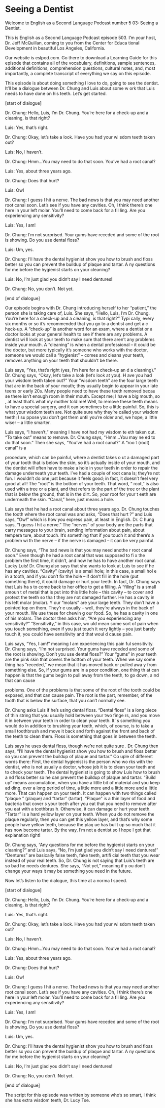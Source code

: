 # Seeing a Dentist

Welcome to English as a Second Language Podcast number 5 03: Seeing a Dentist.

This is English as a Second Language Podcast episode 503.  I’m your host, Dr. Jeff McQuillan, coming to you from the Center for Educa tional Development in beautiful Los Angeles, California.

Our website is eslpod.com.  Go there to download a Learning Guide for this episode that contains all of the vocabulary, definitions, sample sentences, additional definitions, comprehension questions, cultural  notes, and, most importantly, a complete transcript of everything we say on  this episode.

This episode is about doing something I love to do, going to see the dentist.  It’ll be a dialogue between Dr. Chung and Luis about some w ork that Luis needs to have done on his teeth.  Let’s get started.

[start of dialogue]

Dr. Chung:  Hello, Luis, I’m Dr. Chung.  You’re here  for a check-up and a cleaning, is that right?

Luis:  Yes, that’s right.

Dr. Chung:  Okay, let’s take a look.  Have you had your wi sdom teeth taken out?

Luis:  No, I haven’t.

Dr. Chung:  Hmm…You may need to do that soon.  You’ve had a root canal?

Luis:  Yes, about three years ago.

Dr. Chung:  Does that hurt?

Luis:  Ow!

Dr. Chung:  I guess I hit a nerve.  The bad news is that  you may need another root canal soon.  Let’s see if you have any cavities.  Oh, I think there’s one here in your left molar.  You’ll need to come back for a fil ling.  Are you experiencing any sensitivity?

 Luis:  Yes, I am!

Dr. Chung:  I’m not surprised.  Your gums have receded and some of the root is showing.  Do you use dental floss?

Luis:  Um, yes.

Dr. Chung:  I’ll have the dental hygienist show you how  to brush and floss better so you can prevent the buildup of plaque and tartar.  A ny questions for me before the hygienist starts on your cleaning?

Luis:  No, I’m just glad you didn’t say I need dentures!

Dr. Chung:  No, you don’t.  Not yet.

[end of dialogue]

Our episode begins with Dr. Chung introducing herself to her “patient,” the person she is taking care of, Luis.  She says, “Hello, Luis,  I’m Dr. Chung.  You’re here for a check-up and a cleaning, is that right?”  Typi cally, every six months or so it’s recommended that you go to a dentist and get a c heck-up.  A “check-up” is another word for an exam,  where a dentist or a doctor  looks at your general health to see if there are any problems.  A dentist wi ll look at your teeth to make sure that there aren’t any problems inside your mouth.  A “cleaning” is when a dental professional – it could be the doctor, but more typically it’s someone who works with the doctor, someone we would call a “hygienist”  – comes and cleans your teeth, removes anything on your teeth that shouldn’t  be there.

Luis says, “Yes, that’s right (yes, I’m here for a check-up an d a cleaning).”  Dr. Chung says, “Okay, let’s take a look (let’s look at you).  H ave you had your wisdom teeth taken out?”  Your “wisdom teeth” are the four large teeth that are in the back of your mouth; they usually begin to appear in your late teens or early 20s.  Many people need to have these teeth removed becau se there isn’t enough room in their mouth.  Except me; I have a big mouth, so , at least that’s what my mother told me!  Well, to remove these teeth means to  have a special surgery, and it can sometimes be a little painful.  So, this is what your wisdom teeth are. Not quite sure why they’re called your wisdom teeth; I su ppose you don’t get them until you’re older and, we hope, a little wiser  – a little smarter.

Luis says, “I haven’t,” meaning I have not had my wisdom te eth taken out.  “To take out” means to remove.  Dr. Chung says, “Hmm…You may ne ed to do that soon.”  Then she says, “You’ve had a root canal?”  A “roo t (root) canal” is a

 procedure, which can be painful, where a dentist takes o ut a damaged part of your tooth that is below the skin, so it’s actually inside of your mouth, and the dentist will often have to make a hole in your teeth in order to repair the damage underneath your teeth.  I’ve had a couple of root cana ls; they’re not fun.  I wouldn’t do one just because it feels good; in fact, it doesn’t feel very good at all! The “root” is the bottom of your teeth.  That word, “ root,” is also used with a tree or a plant, and that refers to the part of the tree  or the plant that is below the ground, that is in the dirt.  So, your root for your t eeth are underneath the skin. “Canal,” here, just means a hole.

Luis says that he had a root canal about three years ago.  Dr. Chung touches the tooth where the root canal was and asks, “Does that hurt ?” and Luis says, “Ow!” which is how you express pain, at least in English.  Dr. C hung says, “I guess I hit a nerve.”  The “nerves” of your body are the parts that  carry messages to your brain, sending information about pain, about tempera ture, about touch.  It’s something that if you touch it and there’s a problem wi th the nerve – if the nerve is damaged – it can be very painful.

Dr. Chung says, “The bad news is that you may need anothe r root canal soon.” Even though he had a root canal that was supposed to fi x the problem the first time, it didn’t, and now he has to have another root canal.  Lucky Luis!  Dr. Chung also says that she wants to look at Luis to see if he has any cavities. “Cavity” (cavity) is a small hole; in this case, a small hol e in a tooth, and if you don’t fix the hole – if don’t fill in the hole (put something there), it could damage or hurt your teeth.  In fact, Dr. Chung says that Luis ha s to come back to her office to get a filling.  A “filing” is a small amoun t of metal that is put into this little hole – this cavity – to cover and protect the teeth so tha t they are not damaged further.  He has a cavity in his left molar (molar).  Y our “molars” are your large teeth.  They don’t have a pointed top on them.  They’r e usually – well, they’re always in the back of your mouth.  We use these for chewin g our food.  So, he has a cavity in one of his molars.  The doctor then asks him,  “Are you experiencing any sensitivity?”  “Sensitivity,” in this case, wo uld mean some sort of pain when you touch something, even if you just touch it very lightly – you just barely touch it, you could have sensitivity and that woul d cause pain.

Luis says, “Yes, I am!” meaning I am experiencing this pain ful sensitivity.  Dr. Chung says, “I’m not surprised.  Your gums have receded and  some of the root is showing.  Don’t you use dental floss?”  Your “gums” in your teeth are the pink skin that covers the bottom of your teeth.  When we say some thing has “receded,” we mean that it has moved back or pulled awa y from something else. So, if your gums are in a poor condition, one thing th at can happen is that the gums begin to pull away from the teeth, to go down, a nd that can cause

 problems.  One of the problems is that some of the root  of the tooth could be exposed, and that can cause pain.  The root is the part, remember, of the tooth that is below the surface, that you can’t normally see.

Dr. Chung asks Luis if he’s using dental floss.  “Dental floss” is a long piece of thin string that you usually hold between your two finge rs, and you move it in between your teeth in order to clean your teeth.  It’ s something you would do in addition to brushing your teeth, which, of course, is to  take a small toothbrush and move it back and forth against the front and back of the teeth to clean them. Floss is something that goes in between the teeth.

Luis says he uses dental floss, though we’re not quite sure .  Dr. Chung then says, “I’ll have the dental hygienist show you how to brush and floss better so you can prevent the buildup of plaque and tartar.”  Co uple of different words there: First, the dental hygienist is the person who wo rks with the dentist, who is not usually a doctor, whose job it is to clean your teeth  and to check your teeth. The dental hygienist is going to show Luis how to brush a nd floss better so he can prevent the buildup of plaque and tartar.  “Build up” means accumulation, when you have a little bit of material and you keep ad ding, over a long period of time, a little more and a little more and a little more.  That can happen on your teeth.  It can happen with two things called “plaque ” (plaque) and “tartar” (tartar). “Plaque” is a thin layer of food and bacteria that cover s your teeth after you eat that you need to remove after you eat with a toothbrus h.  Otherwise, it can damage or hurt your teeth.  “Tartar” is a hard yellow layer on your teeth.  When you do not remove the plaque regularly, then you can get  this yellow layer, and that’s why some people have yellow teeth, because the plaq ue has built up so much that it has now become tartar.  By the way, I’m not  a dentist so I hope I got that explanation right!

Dr. Chung says, “Any questions for me before the hygienist  starts on your cleaning?” and Luis says, “No, I’m just glad you didn’t say I need dentures!” “Dentures” are basically false teeth, fake teeth, artifi cial teeth that you wear instead of your real teeth.  So, Dr. Chung is not saying  that Luis’s teeth are so bad he needs dentures.  She says, “Not yet,” meaning if y ou don’t change your ways it may be something you need in the future.

Now let’s listen to the dialogue, this time at a norma l speed.

[start of dialogue]

Dr. Chung:  Hello, Luis, I’m Dr. Chung.  You’re here  for a check-up and a cleaning, is that right?

 Luis:  Yes, that’s right.

Dr. Chung:  Okay, let’s take a look.  Have you had your wi sdom teeth taken out?

Luis:  No, I haven’t.

Dr. Chung:  Hmm…You may need to do that soon.  You’ve had a root canal?

Luis:  Yes, about three years ago.

Dr. Chung:  Does that hurt?

Luis:  Ow!

Dr. Chung:  I guess I hit a nerve.  The bad news is that  you may need another root canal soon.  Let’s see if you have any cavities.  Oh, I think there’s one here in your left molar.  You’ll need to come back for a fil ling.  Are you experiencing any sensitivity?

Luis:  Yes, I am!

Dr. Chung:  I’m not surprised.  Your gums have receded and some of the root is showing.  Do you use dental floss?

Luis:  Um, yes.

Dr. Chung:  I’ll have the dental hygienist show you how  to brush and floss better so you can prevent the buildup of plaque and tartar.  A ny questions for me before the hygienist starts on your cleaning?

Luis:  No, I’m just glad you didn’t say I need dentures!

Dr. Chung:  No, you don’t.  Not yet.

[end of dialogue]

The script for this episode was written by someone who’s so smart, I think she has extra wisdom teeth, Dr. Lucy Tse.





